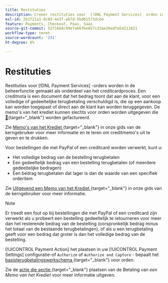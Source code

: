 ```yaml
---
title: Restituties
description: Creeer restituties voor  [!DNL Payment Services]  orden in Admin als deel van het proces van het creditnota.
exl-id: 2b3721a1-9c9d-4e3f-ab7d-5bd61573dcb4
feature: Payments, Checkout, Paas, Saas
source-git-commit: 5271668c99e7a66fbe857cd3ae26edfa54211621
workflow-type: tm+mt
source-wordcount: '231'
ht-degree: 0%

---
```


# Restituties

Restituties voor [!DNL Payment Services] -orders worden in de beheerfunctie gemaakt als onderdeel van het creditcardproces. Een creditnota is een document dat het bedrag toont dat aan de klant, voor een volledige of gedeeltelijke terugbetaling verschuldigd is, die op een aankoop kan worden toegepast of direct aan de klant kan worden teruggegeven. De memo&#39;s van het krediet kunnen slechts voor orden worden uitgegeven die [&#128279;](https://experienceleague.adobe.com/en/docs/commerce-admin/stores-sales/order-management/invoices#create-an-invoice){target="_blank"} worden gefactureerd.

Zie [ Memo&#39;s van het Krediet ](https://experienceleague.adobe.com/en/docs/commerce-admin/stores-sales/order-management/credit-memos/credit-memos){target="_blank"} in onze gids van de kerngebruiker voor meer informatie en te leren om creditmemo&#39;s uit te geven en te drukken.

Voor bestellingen die met PayPal of een creditcard worden verwerkt, kunt u:

* Het volledige bedrag van de bestelling terugbetalen
* Een gedeeltelijk bedrag van een bestelling terugbetalen (of meerdere gedeeltelijke bedragen)
* Een bedrag terugbetalen dat lager is dan de waarde van een specifiek orderitem

Zie [ Uitgevend een Memo van het Krediet ](https://experienceleague.adobe.com/en/docs/commerce-admin/stores-sales/order-management/credit-memos/credit-memo-create){target="_blank"} in onze gids van de kerngebruiker voor meer informatie.

>[!NOTE]
>
>Er treedt een fout op bij bestellingen die met PayPal of een creditcard zijn verwerkt als u probeert een bestelling gedeeltelijk te retourneren voor meer dan het resterende bedrag van de bestelling (oorspronkelijk bedrag minus het totaal van de bestaande terugbetalingen), of als u een terugbetaling geeft voor een bedrag dat groter is dan het volledige bedrag van de bestelling.

[!UICONTROL Payment Action] het plaatsen in uw [!UICONTROL Payment Settings] configuratie-of `Authorize` of `Authorize and Capture` - bepaalt het [ basisterugbetalingswerkschema ](https://experienceleague.adobe.com/en/docs/commerce-admin/stores-sales/order-management/credit-memos/credit-memos#refund-workflow){target="_blank"} voor orden.

Zie de [ actie die sectie ](https://experienceleague.adobe.com/en/docs/commerce-admin/stores-sales/order-management/credit-memos/credit-memo-create#payment-action-setting){target="_blank"} plaatsen van de Betaling van _een Memo van het Krediet_ voor meer informatie uitgeven.
